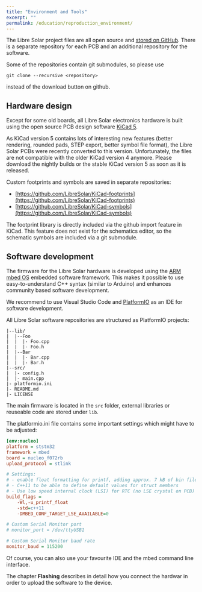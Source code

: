 ```yaml
---
title: "Environment and Tools"
excerpt: ""
permalink: /education/reproduction_environment/
---
```


The Libre Solar project files are all open source and [stored on GitHub](https://github.com/LibreSolar). There is a separate repository for each PCB and an additional repository for the software.

Some of the repositories contain git submodules, so please use
```
git clone --recursive <repository>
```
instead of the download button on github.


## Hardware design

Except for some old boards, all Libre Solar electronics hardware is built using the open source PCB design software [KiCad 5](http://kicad-pcb.org/).

As KiCad version 5 contains lots of interesting new features (better rendering, rounded pads, STEP export, better symbol file format), the Libre Solar PCBs were recently converted to this version. Unfortunately, the files are not compatible with the older KiCad version 4 anymore. Please download the nightly builds or the stable KiCad version 5 as soon as it is released.

Custom footprints and symbols are saved in separate repositories:

- [https://github.com/LibreSolar/KiCad-footprints](https://github.com/LibreSolar/KiCad-footprints)
- [https://github.com/LibreSolar/KiCad-symbols](https://github.com/LibreSolar/KiCad-symbols)

The footprint library is directly included via the github import feature in KiCad. This feature does not exist for the schematics editor, so the schematic symbols are included via a git submodule.

## Software development

The firmware for the Libre Solar hardware is developed using the [ARM mbed OS](https://developer.mbed.org/) embedded software framework. This makes it possible to use easy-to-understand C++ syntax (similar to Arduino) and enhances community based software development.

We recommend to use Visual Studio Code and [PlatformIO](http://platformio.org/) as an IDE for software development.

All Libre Solar software repositories are structured as PlatformIO projects:

```
|--lib/
|  |--Foo
|  |  |- Foo.cpp
|  |  |- Foo.h
|  |--Bar
|  |  |- Bar.cpp
|  |  |- Bar.h
|--src/
|  |- config.h
|  |- main.cpp
|- platformio.ini
|- README.md
|- LICENSE
```

The main firmware is located in the `src` folder, external libraries or reuseable code are stored under `lib`.

The platformio.ini file contains some important settings which might have to be adjusted:

```ini
[env:nucleo]
platform = ststm32
framework = mbed
board = nucleo_f072rb
upload_protocol = stlink

# Settings:
# - enable float formatting for printf, adding approx. 7 kB of bin file size
# - C++11 to be able to define default values for struct members
# - Use low speed internal clock (LSI) for RTC (no LSE crystal on PCB)
build_flags =
    -Wl,-u_printf_float
    -std=c++11
    -DMBED_CONF_TARGET_LSE_AVAILABLE=0

# Custom Serial Monitor port
# monitor_port = /dev/ttyUSB1

# Custom Serial Monitor baud rate
monitor_baud = 115200
```

Of course, you can also use your favourite IDE and the mbed command line interface.

The chapter **Flashing** describes in detail how you connect the hardwar in order to upload the software to the device.
